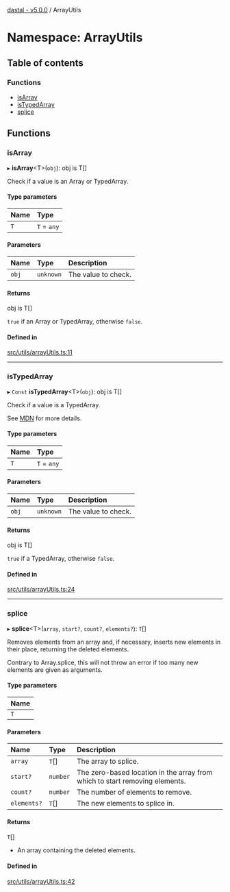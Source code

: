 [dastal - v5.0.0](../README.md) / ArrayUtils

# Namespace: ArrayUtils

## Table of contents

### Functions

- [isArray](arrayutils.md#isarray)
- [isTypedArray](arrayutils.md#istypedarray)
- [splice](arrayutils.md#splice)

## Functions

### isArray

▸ **isArray**<T\>(`obj`): obj is T[]

Check if a value is an Array or TypedArray.

#### Type parameters

| Name | Type |
| :------ | :------ |
| `T` | `T` = `any` |

#### Parameters

| Name | Type | Description |
| :------ | :------ | :------ |
| `obj` | `unknown` | The value to check. |

#### Returns

obj is T[]

`true` if an Array or TypedArray, otherwise `false`.

#### Defined in

[src/utils/arrayUtils.ts:11](https://github.com/havelessbemore/dastal/blob/02d2e5c/src/utils/arrayUtils.ts#L11)

___

### isTypedArray

▸ `Const` **isTypedArray**<T\>(`obj`): obj is T[]

Check if a value is a TypedArray.

See [MDN](https://developer.mozilla.org/en-US/docs/Web/JavaScript/Reference/Global_Objects/TypedArray)
for more details.

#### Type parameters

| Name | Type |
| :------ | :------ |
| `T` | `T` = `any` |

#### Parameters

| Name | Type | Description |
| :------ | :------ | :------ |
| `obj` | `unknown` | The value to check. |

#### Returns

obj is T[]

`true` if a TypedArray, otherwise `false`.

#### Defined in

[src/utils/arrayUtils.ts:24](https://github.com/havelessbemore/dastal/blob/02d2e5c/src/utils/arrayUtils.ts#L24)

___

### splice

▸ **splice**<T\>(`array`, `start?`, `count?`, `elements?`): `T`[]

Removes elements from an array and, if necessary, inserts new elements in their place, returning the deleted elements.

Contrary to Array.splice, this will not throw an error if too many new elements are given as arguments.

#### Type parameters

| Name |
| :------ |
| `T` |

#### Parameters

| Name | Type | Description |
| :------ | :------ | :------ |
| `array` | `T`[] | The array to splice. |
| `start?` | `number` | The zero-based location in the array from which to start removing elements. |
| `count?` | `number` | The number of elements to remove. |
| `elements?` | `T`[] | The new elements to splice in. |

#### Returns

`T`[]

- An array containing the deleted elements.

#### Defined in

[src/utils/arrayUtils.ts:42](https://github.com/havelessbemore/dastal/blob/02d2e5c/src/utils/arrayUtils.ts#L42)
